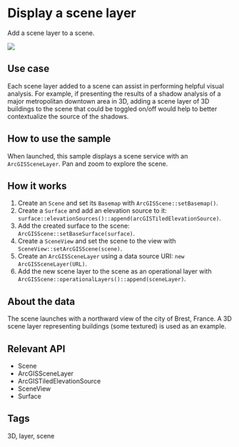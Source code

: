 # Display a scene layer

Add a scene layer to a scene.

![](screenshot.png)

## Use case

Each scene layer added to a scene can assist in performing helpful visual analysis. For example, if presenting the results of a shadow analysis of a major metropolitan downtown area in 3D, adding a scene layer of 3D buildings to the scene that could be toggled on/off would help to better contextualize the source of the shadows.

## How to use the sample

When launched, this sample displays a scene service with an `ArcGISSceneLayer`. Pan and zoom to explore the scene.

## How it works

1. Create an `Scene` and set its `Basemap` with `ArcGISScene::setBasemap()`.
2. Create a `Surface` and add an elevation source to it: `surface::elevationSources()::append(arcGISTiledElevationSource)`.
3. Add the created surface to the scene: `ArcGISScene::setBaseSurface(surface)`.
4. Create a `SceneView` and set the scene to the view with `SceneView::setArcGISScene(scene)`.
5. Create an `ArcGISSceneLayer` using a data source URI: `new ArcGISSceneLayer(URL)`.
6. Add the new scene layer to the scene as an operational layer with `ArcGISScene::operationalLayers()::append(sceneLayer)`.

## About the data

The scene launches with a northward view of the city of Brest, France. A 3D scene layer representing buildings (some textured) is used as an example.

## Relevant API

* Scene
* ArcGISSceneLayer
* ArcGISTiledElevationSource
* SceneView
* Surface

## Tags

3D, layer, scene
